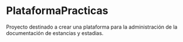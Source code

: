 # PlataformaPracticas
Proyecto destinado a crear una plataforma para la administración de la documentación de estancias y estadias.
